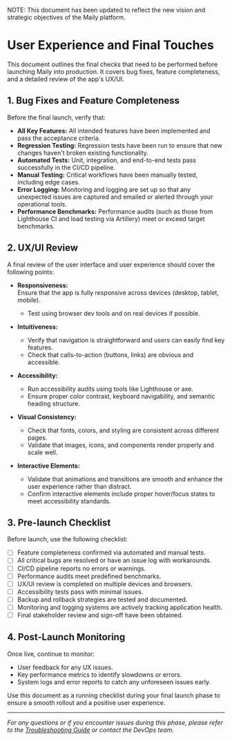 NOTE: This document has been updated to reflect the new vision and strategic objectives of the Maily platform.

# User Experience and Final Touches

This document outlines the final checks that need to be performed before launching Maily into production. It covers bug fixes, feature completeness, and a detailed review of the app's UX/UI.

## 1. Bug Fixes and Feature Completeness

Before the final launch, verify that:
- **All Key Features:** All intended features have been implemented and pass the acceptance criteria.
- **Regression Testing:** Regression tests have been run to ensure that new changes haven't broken existing functionality.
- **Automated Tests:** Unit, integration, and end-to-end tests pass successfully in the CI/CD pipeline.
- **Manual Testing:** Critical workflows have been manually tested, including edge cases.
- **Error Logging:** Monitoring and logging are set up so that any unexpected issues are captured and emailed or alerted through your operational tools.
- **Performance Benchmarks:** Performance audits (such as those from Lighthouse CI and load testing via Artillery) meet or exceed target benchmarks.

## 2. UX/UI Review

A final review of the user interface and user experience should cover the following points:

- **Responsiveness:**  
  Ensure that the app is fully responsive across devices (desktop, tablet, mobile).  
  - Test using browser dev tools and on real devices if possible.
  
- **Intuitiveness:**  
  - Verify that navigation is straightforward and users can easily find key features.
  - Check that calls-to-action (buttons, links) are obvious and accessible.
  
- **Accessibility:**  
  - Run accessibility audits using tools like Lighthouse or axe.
  - Ensure proper color contrast, keyboard navigability, and semantic heading structure.
  
- **Visual Consistency:**  
  - Check that fonts, colors, and styling are consistent across different pages.
  - Validate that images, icons, and components render properly and scale well.
  
- **Interactive Elements:**  
  - Validate that animations and transitions are smooth and enhance the user experience rather than distract.
  - Confirm interactive elements include proper hover/focus states to meet accessibility standards.

## 3. Pre-launch Checklist

Before launch, use the following checklist:

- [ ] Feature completeness confirmed via automated and manual tests.
- [ ] All critical bugs are resolved or have an issue log with workarounds.
- [ ] CI/CD pipeline reports no errors or warnings.
- [ ] Performance audits meet predefined benchmarks.
- [ ] UX/UI review is completed on multiple devices and browsers.
- [ ] Accessibility tests pass with minimal issues.
- [ ] Backup and rollback strategies are tested and documented.
- [ ] Monitoring and logging systems are actively tracking application health.
- [ ] Final stakeholder review and sign-off have been obtained.

## 4. Post-Launch Monitoring

Once live, continue to monitor:
- User feedback for any UX issues.
- Key performance metrics to identify slowdowns or errors.
- System logs and error reports to catch any unforeseen issues early.

Use this document as a running checklist during your final launch phase to ensure a smooth rollout and a positive user experience.

---

*For any questions or if you encounter issues during this phase, please refer to the [Troubleshooting Guide](./guides/troubleshooting.md) or contact the DevOps team.* 